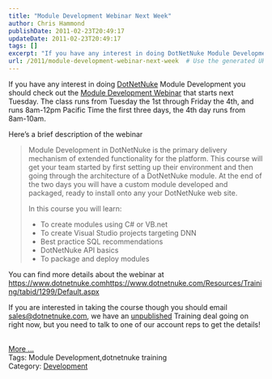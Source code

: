 ```yaml
---
title: "Module Development Webinar Next Week"
author: Chris Hammond
publishDate: 2011-02-23T20:49:17
updateDate: 2011-02-23T20:49:17
tags: []
excerpt: "If you have any interest in doing DotNetNuke Module Development you should check out the Module Development Webinar that starts next Tuesday. The class runs from Tuesday the 1st through Friday the 4th, and runs 8am-12pm Pacific Time the first three days, the 4th day runs from 8am-10am.   Here’s a brief description of the webinar     Module Development in DotNetNuke is the primary delivery mechanism of extended functionality for the platform. This course will get your team started by first setting up their environment and then going through the architecture of a DotNetNuke module. At the end of the two days you will have a custom module developed and packaged, ready to install onto any your DotNetNuke web site.    In this course you will learn:         To create modules using C# or VB.net       To create Visual Studio projects targeting DNN       Best practice SQL recommendations       DotNetNuke API basics       To package and deploy modules      You can find more details about the webinar at https://www.dotnetnuke.comhttps://www.dotnetnuke.com/Resources/Training/tabid/1299/Default.aspx  If you are interested in taking the course though you should email sales@dotnetnuke.com, we have an unpublished Training deal going on right now, but you need to talk to one of our account reps to get the details!More ...Tags: Module Development,dotnetnuke trainingCategory: Development"
url: /2011/module-development-webinar-next-week  # Use the generated URL with year
---
```

<p>If you have any interest in doing <a href="https://www.dotnetnuke.com">DotNetNuke</a> Module Development you should check out the <a href="https://bit.ly/DnnTraining" target="_blank">Module Development Webinar</a> that starts next Tuesday. The class runs from Tuesday the 1st through Friday the 4th, and runs 8am-12pm Pacific Time the first three days, the 4th day runs from 8am-10am. </p>  <p>Here’s a brief description of the webinar</p>  <blockquote>   <p>Module Development in DotNetNuke is the primary delivery mechanism of extended functionality for the platform. This course will get your team started by first setting up their environment and then going through the architecture of a DotNetNuke module. At the end of the two days you will have a custom module developed and packaged, ready to install onto any your DotNetNuke web site.</p>    <p>In this course you will learn:</p>    <ul>     <li>To create modules using C# or VB.net </li>      <li>To create Visual Studio projects targeting DNN </li>      <li>Best practice SQL recommendations </li>      <li>DotNetNuke API basics </li>      <li>To package and deploy modules</li>   </ul> </blockquote>  <p>You can find more details about the webinar at <a href="https://www.dotnetnuke.com/Resources/Training/tabid/1299/Default.aspx">https://www.dotnetnuke.comhttps://www.dotnetnuke.com/Resources/Training/tabid/1299/Default.aspx</a></p>  <p>If you are interested in taking the course though you should email <a href="https://www.dotnetnuke.commailto:sales@dotnetnuke.com">sales@dotnetnuke.com</a>, we have an <u>unpublished</u> Training deal going on right now, but you need to talk to one of our account reps to get the details!</p><br /><a href=https://www.dotnetnuke.com/Resources/Blogs/tabid/825/EntryId/2969/Module-Development-Webinar-Next-Week.aspx>More ...</a><div class="tags">Tags: Module Development,dotnetnuke training</div><div class="category">Category: <a href=https://www.dotnetnuke.com/Resources/Blogs/tabid/825/CatID/9/Default.aspx>Development</a></div><img src="https://feeds.feedburner.com/~r/dnndaily/~4/ZSmB2oVFvHQ" height="1" width="1"/>
